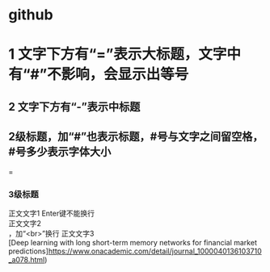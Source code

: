 # github
1 文字下方有“=”表示大标题，文字中有“#”不影响，会显示出等号
==
2 文字下方有“-”表示中标题
-
## 2级标题，加“#”也表示标题，#号与文字之间留空格，#号多少表示字体大小
=
### 3级标题
正文文字1
Enter键不能换行
<br>正文文字2<br>，加“\<br>”换行
正文文字3<br>
[Deep learning with long short-term memory networks for financial market predictions]https://www.onacademic.com/detail/journal_1000040136103710_a078.html)
